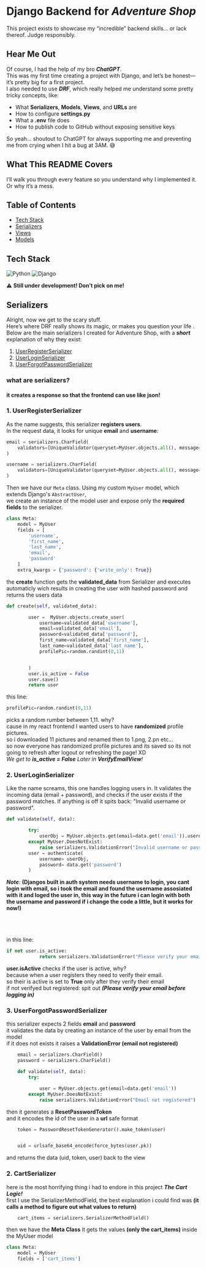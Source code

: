 # Django Backend for _Adventure Shop_

This project exists to showcase my “incredible” backend skills… or lack thereof. Judge responsibly.

## Hear Me Out

Of course, I had the help of my bro _**ChatGPT**_.  
This was my first time creating a project with Django, and let’s be honest—it’s pretty big for a first project.  
I also needed to use _**DRF**_, which really helped me understand some pretty tricky concepts, like:

- What **Serializers**, **Models**, **Views**, and **URLs** are
- How to configure **settings.py**
- What a **.env** file does
- How to publish code to GitHub without exposing sensitive keys

So yeah… shoutout to ChatGPT for always supporting me and preventing me from crying when I hit a bug at 3AM. 😅

## What This README Covers

I’ll walk you through every feature so you understand why I implemented it. Or why it’s a mess.

## Table of Contents

- [Tech Stack](#tech-stack)
- [Serializers](#serializers)
- [Views](#views)
- [Models](#models)

## Tech Stack

![Python](https://img.shields.io/badge/Python-3.12-blue)
![Django](https://img.shields.io/badge/Django-4.3-green)

⚠️ **Still under development! Don’t pick on me!**

## Serializers

Alright, now we get to the scary stuff.  
Here’s where DRF really shows its magic, or makes you question your life .  
Below are the main serializers I created for Adventure Shop, with a _***short***_ explanation of why they exist:

1. [UserRegisterSerializer](#1-userregisterserializer)
2. [UserLoginSerializer](#2-userloginserializer)
3. [UserForgotPasswordSerializer](#3-userforgotpasswordserializer)

### what are serializers?

#### it creates a response so that the frontend can use like json!

### 1. UserRegisterSerializer

As the name suggests, this serializer **registers users**.  
In the request data, it looks for unique **email** and **username**:

```python
email = serializers.CharField(
    validators=[UniqueValidator(queryset=MyUser.objects.all(), message="Email already exists")]
)

username = serializers.CharField(
    validators=[UniqueValidator(queryset=MyUser.objects.all(), message="Username already exists")]
)
```

Then we have our `Meta` class. Using my custom `MyUser` model, which extends Django's `AbstractUser`,  
we create an instance of the model user and expose only the **required fields** to the serializer.

```python
class Meta:
    model = MyUser
    fields = [
        'username',
        'first_name',
        'last_name',
        'email',
        'password'
    ]
    extra_kwargs = {'password': {'write_only': True}}
```

the **create** function gets the **validated_data** from Serializer and executes automaticly wich results in creating the user with hashed password and returns the users data

```python
def create(self, validated_data):

        user =  MyUser.objects.create_user(
            username=validated_data['username'],
            email=validated_data['email'],
            password=validated_data['password'],
            first_name=validated_data['first_name'],
            last_name=validated_data['last_name'],
            profilePic=random.randint(0,11)


        )
        user.is_active = False
        user.save()
        return user
```

this line:

```python
profilePic=random.randint(0,11)
```

picks a random rumber between 1,11.
why?  
cause in my react frontend I wanted users to have **randomized** profile pictures.  
so i downloaded 11 pictures and renamed then to 1.png, 2.pn etc...  
so now everyone has randomized profile pictures and its saved so its not going to refresh after logout or refreshing the page! XD  
_We get to **is_active = False** Later in **VerifyEmailView**!_

### 2. UserLoginSerializer

Like the name screams, this one handles logging users in.
It validates the incoming data (email + password), and checks if the user exists if the password matches.
If anything is off it spits back: "Invalid username or password".
</br>

```python
def validate(self, data):

        try:
            userObj = MyUser.objects.get(email=data.get('email')).username
        except MyUser.DoesNotExist:
            raise serializers.ValidationError("Invalid username or password")
        user = authenticate(
            username= userObj,
            password= data.get('password')
        )

```

_**Note**:_ **(Djangos built in auth system needs username to login, you cant login with email, so i took the email and found the username assosiated with it and loged the user in, this way in the future i can login with both the username and password if i change the code a little, but it works for now!)**
</br>
</br>
</br>
</br>

in this line:

```python
if not user.is_active:
            return serializers.ValidationError("Please verify your email before logging in.")
```

**user.isActive** checks if the user is active, why?  
because when a user registers they need to verify their email.  
so their is active is set to **True** only after they verify their email  
if not verifyed but registered: spit out _**(Please verify your email before logging in)**_

### 3. UserForgotPasswordSerializer

this serializer expects 2 fields **email** and **password**  
it validates the data by creating an instance of the user by email from the model  
 if it does not exists it raises a **ValidationError (email not registered)**

```python
    email = serializers.CharField()
    password = serializers.CharField()

    def validate(self, data):
        try:

            user = MyUser.objects.get(email=data.get('email'))
        except MyUser.DoesNotExist:
            raise serializers.ValidationError("Email not registered")


```

then it generates a **ResetPasswordToken**  
and it encodes the id of the user in a **url** safe format

```python
    token = PasswordResetTokenGenerator().make_token(user)


    uid = urlsafe_base64_encode(force_bytes(user.pk))

```

and returns the data (uid, token, user) back to the view

### 2. CartSerializer

here is the most horrifying thing i had to endore in this project _**The Cart Logic!**_  
first I use the SerializerMethodField, the best explanation i could find was **(it calls a method to figure out what values to return)**

```python
    cart_items = serializers.SerializerMethodField()
```

then we have the **Meta Class** it gets the values **(only the cart_items)** inside the MyUser model

```python
class Meta:
    model = MyUser
    fields = ['cart_items']
```
